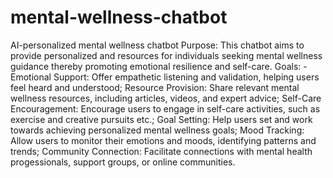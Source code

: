 # mental-wellness-chatbot
AI-personalized mental wellness chatbot
Purpose: This chatbot aims to provide personalized and resources for individuals seeking mental wellness guidance thereby promoting emotional resilience and self-care.
Goals: - Emotional Support: Offer empathetic listening and validation, helping users feel heard and understood; Resource Provision: Share relevant mental wellness resources, including articles, videos, and expert advice; Self-Care Encouragement: Encourage users to engage in self-care activities, such as exercise and creative pursuits etc.; Goal Setting: Help users set and work towards achieving personalized mental wellness goals; Mood Tracking: Allow users to monitor their emotions and moods, identifying patterns and trends; Community Connection: Facilitate connections with mental health progessionals, support groups, or online communities.
